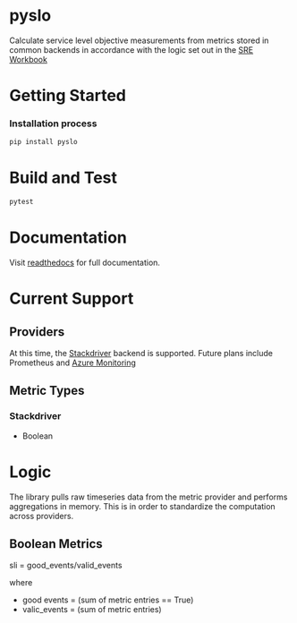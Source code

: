 # pyslo 
Calculate service level objective measurements from metrics stored in common backends in accordance with the logic set out in the [SRE Workbook](https://landing.google.com/sre/workbook/toc/)

# Getting Started

### Installation process
```sh
pip install pyslo
```

# Build and Test
```sh
pytest
```

# Documentation

Visit [readthedocs](https://pyslo.readthedocs.io/en/latest/pyslo.html#module-pyslo.sli) for full documentation.

# Current Support

## Providers
At this time, the [Stackdriver](https://cloud.google.com/monitoring/api/metrics_gcp) backend is supported. Future plans include Prometheus and [Azure Monitoring](https://docs.microsoft.com/en-us/azure/azure-monitor/platform/rest-api-walkthrough)

## Metric Types
### Stackdriver
*  Boolean

# Logic

The library pulls raw timeseries data from the metric provider and performs aggregations in memory. This is in order to standardize the computation across providers.
## Boolean Metrics

sli = good_events/valid_events

where 
*  good events = (sum of metric entries == True)
*  valic_events = (sum of metric entries)

